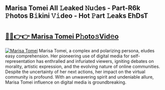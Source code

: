## Marisa Tomei All 𝙻eaked 𝙽u𝚍es - Part-R6k 𝙿hotos B𝚒kini 𝚅𝚒deo - Hot 𝙿art 𝙻eaks EhDsT

# <h2><a href="http://ld5nb3n.urlbe.top/?page=Marisa+Tomei">🔗🔗👉👉 Marisa Tomei P𝚑oto𝚜Vid𝚎o</a></h2>

[![Marisa Tomei](https://i.imgur.com/eBuTRDB.gif)](http://ld5nb3n.urlbe.top/?page=Marisa+Tomei)
Marisa Tomei, a complex and polarizing persona, eludes easy comprehension. Her pioneering use of digital media for self-representation has enthralled and infuriated viewers, igniting debates on morality, artistic expression, and the evolving nature of online communities. Despite the uncertainty of her next actions, her impact on the virtual community is profound. With an unwavering spirit and undeniable allure, Marisa Tomei influence on digital media is groundbreaking.
